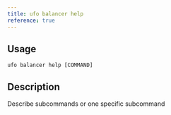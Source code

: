 ```yaml
---
title: ufo balancer help
reference: true
---
```


## Usage

    ufo balancer help [COMMAND]

## Description

Describe subcommands or one specific subcommand



